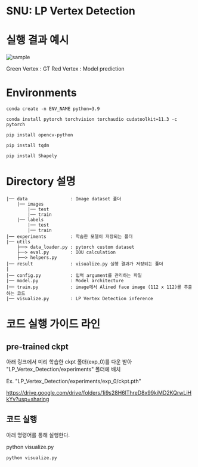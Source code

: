 # SNU: LP Vertex Detection



# 실행 결과 예시 

![sample](https://user-images.githubusercontent.com/68048434/190587798-a7f5b6dc-3ff2-4ae0-8130-c260fc739c53.jpg)

Green Vertex    : GT
Red Vertex      : Model prediction


# Environments
```
conda create -n ENV_NAME python=3.9

conda install pytorch torchvision torchaudio cudatoolkit=11.3 -c pytorch

pip install opencv-python

pip install tqdm

pip install Shapely
```


# Directory 설명
    |── data                : Image dataset 폴더
        |── images
            |── test
            |── train
        |── labels
            |── test
            |── train
    |── experiments         : 학습한 모델이 저장되는 폴더
    |── utils
        ├──> data_loader.py : pytorch custom dataset
        ├──> eval.py        : IOU calculation
        ├──> helpers.py
    |── result              : visualize.py 실행 결과가 저장되는 폴더 
    |
    |── config.py           : 입력 argument를 관리하는 파일
    |── model.py            : Model architecture
    |── train.py            : image에서 Alined face image (112 x 112)를 추출하는 코드
    |── visualize.py        : LP Vertex Detection inference




# 코드 실행 가이드 라인


## pre-trained ckpt


아래 링크에서 미리 학습한 ckpt 폴더(exp_0)를 다운 받아 "LP_Vertex_Detection/experiments" 폴더에 배치

Ex. "LP_Vertex_Detection/experiments/exp_0/ckpt.pth"

https://drive.google.com/drive/folders/1i9s28H6lThreD8x99kiMD2KQrwLiHkYv?usp=sharing

## 코드 실행

  아래 명령어를 통해 실행한다. 
 
  python visualize.py 
     
    python visualize.py 
    
